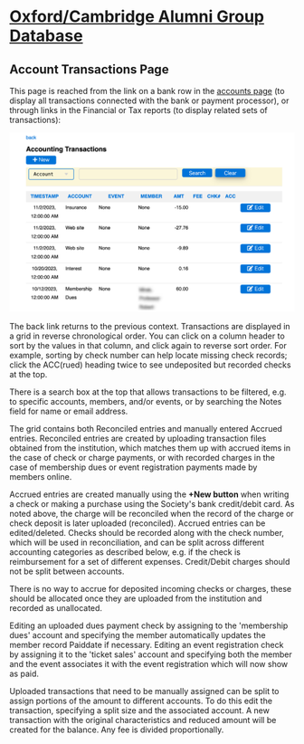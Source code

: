 # [Oxford/Cambridge Alumni Group Database](index.md)

## Account Transactions Page

This page is reached from the link on a bank row in the [accounts page](accounts.md) (to display all transactions connected with the bank or payment processor), or through links in the Financial or Tax reports (to display related sets of transactions):

![transactions page](images/account_transactions.png)

The back link returns to the previous context. Transactions are displayed in a grid in reverse chronological order. You can click on a column header to sort by the values in that column, and click again to reverse sort order. For example, sorting by check number can help locate missing check records; click the ACC(rued) heading twice to see undeposited but recorded checks at the top.

There is a search box at the top that allows transactions to be filtered, e.g. to specific accounts, members, and/or events, or by searching the Notes field for name or email address.

The grid contains both Reconciled entries and manually entered Accrued entries. Reconciled entries are created by uploading transaction files obtained from the institution, which matches them up with accrued items in the case of check or charge payments, or with recorded charges in the case of membership dues or event registration payments made by members online.

Accrued entries are created manually using the **+New button** when writing a check or making a purchase using the Society's bank credit/debit card. As noted above, the charge will be reconciled when the record of the charge or check deposit is later uploaded (reconciled).
Accrued entries can be edited/deleted. Checks should be recorded along with the check number, which will be used in reconciliation, and can be split across different accounting categories as described below, e.g. if the check is reimbursement for a set of different expenses. Credit/Debit charges should not be split between accounts.

There is no way to accrue for deposited incoming checks or charges, these should be allocated once they are uploaded from the institution and recorded as unallocated.

Editing an uploaded dues payment check by assigning to the 'membership dues' account and specifying the member automatically updates the member record Paiddate if necessary. Editing an event registration check by assigning it to the 'ticket sales' account and specifying both the member and the event associates it with the event registration which will now show as paid.

Uploaded transactions that need to be manually assigned can be split to assign portions of the amount to different accounts. To do this edit the transaction, specifying a split size and the associated account. A new transaction with the original characteristics and reduced amount will be created for the balance. Any fee is divided proportionally.
